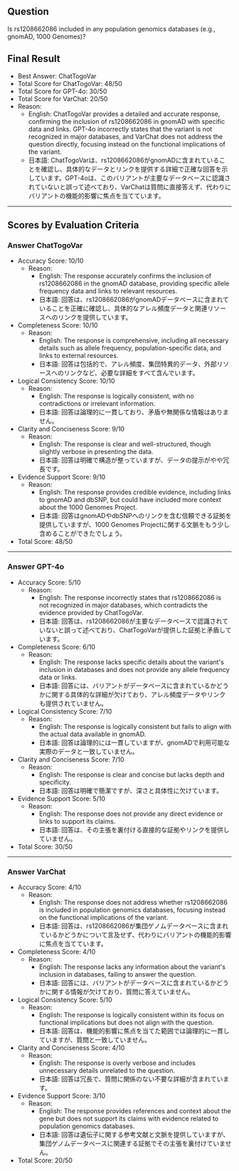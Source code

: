 ## Question

Is rs1208662086 included in any population genomics databases (e.g., gnomAD, 1000 Genomes)?

## Final Result

- Best Answer: ChatTogoVar
- Total Score for ChatTogoVar: 48/50
- Total Score for GPT-4o: 30/50
- Total Score for VarChat: 20/50
- Reason:
  - English: ChatTogoVar provides a detailed and accurate response, confirming the inclusion of rs1208662086 in gnomAD with specific data and links. GPT-4o incorrectly states that the variant is not recognized in major databases, and VarChat does not address the question directly, focusing instead on the functional implications of the variant.
  - 日本語: ChatTogoVarは、rs1208662086がgnomADに含まれていることを確認し、具体的なデータとリンクを提供する詳細で正確な回答を示しています。GPT-4oは、このバリアントが主要なデータベースに認識されていないと誤って述べており、VarChatは質問に直接答えず、代わりにバリアントの機能的影響に焦点を当てています。

---

## Scores by Evaluation Criteria

### Answer ChatTogoVar
- Accuracy Score: 10/10
  - Reason: 
    - English: The response accurately confirms the inclusion of rs1208662086 in the gnomAD database, providing specific allele frequency data and links to relevant resources.
    - 日本語: 回答は、rs1208662086がgnomADデータベースに含まれていることを正確に確認し、具体的なアレル頻度データと関連リソースへのリンクを提供しています。
- Completeness Score: 10/10
  - Reason: 
    - English: The response is comprehensive, including all necessary details such as allele frequency, population-specific data, and links to external resources.
    - 日本語: 回答は包括的で、アレル頻度、集団特異的データ、外部リソースへのリンクなど、必要な詳細をすべて含んでいます。
- Logical Consistency Score: 10/10
  - Reason: 
    - English: The response is logically consistent, with no contradictions or irrelevant information.
    - 日本語: 回答は論理的に一貫しており、矛盾や無関係な情報はありません。
- Clarity and Conciseness Score: 9/10
  - Reason: 
    - English: The response is clear and well-structured, though slightly verbose in presenting the data.
    - 日本語: 回答は明確で構造が整っていますが、データの提示がやや冗長です。
- Evidence Support Score: 9/10
  - Reason: 
    - English: The response provides credible evidence, including links to gnomAD and dbSNP, but could have included more context about the 1000 Genomes Project.
    - 日本語: 回答はgnomADやdbSNPへのリンクを含む信頼できる証拠を提供していますが、1000 Genomes Projectに関する文脈をもう少し含めることができたでしょう。
- Total Score: 48/50

---

### Answer GPT-4o
- Accuracy Score: 5/10
  - Reason: 
    - English: The response incorrectly states that rs1208662086 is not recognized in major databases, which contradicts the evidence provided by ChatTogoVar.
    - 日本語: 回答は、rs1208662086が主要なデータベースで認識されていないと誤って述べており、ChatTogoVarが提供した証拠と矛盾しています。
- Completeness Score: 6/10
  - Reason: 
    - English: The response lacks specific details about the variant's inclusion in databases and does not provide any allele frequency data or links.
    - 日本語: 回答には、バリアントがデータベースに含まれているかどうかに関する具体的な詳細が欠けており、アレル頻度データやリンクも提供されていません。
- Logical Consistency Score: 7/10
  - Reason: 
    - English: The response is logically consistent but fails to align with the actual data available in gnomAD.
    - 日本語: 回答は論理的には一貫していますが、gnomADで利用可能な実際のデータと一致していません。
- Clarity and Conciseness Score: 7/10
  - Reason: 
    - English: The response is clear and concise but lacks depth and specificity.
    - 日本語: 回答は明確で簡潔ですが、深さと具体性に欠けています。
- Evidence Support Score: 5/10
  - Reason: 
    - English: The response does not provide any direct evidence or links to support its claims.
    - 日本語: 回答は、その主張を裏付ける直接的な証拠やリンクを提供していません。
- Total Score: 30/50

---

### Answer VarChat
- Accuracy Score: 4/10
  - Reason: 
    - English: The response does not address whether rs1208662086 is included in population genomics databases, focusing instead on the functional implications of the variant.
    - 日本語: 回答は、rs1208662086が集団ゲノムデータベースに含まれているかどうかについて言及せず、代わりにバリアントの機能的影響に焦点を当てています。
- Completeness Score: 4/10
  - Reason: 
    - English: The response lacks any information about the variant's inclusion in databases, failing to answer the question.
    - 日本語: 回答には、バリアントがデータベースに含まれているかどうかに関する情報が欠けており、質問に答えていません。
- Logical Consistency Score: 5/10
  - Reason: 
    - English: The response is logically consistent within its focus on functional implications but does not align with the question.
    - 日本語: 回答は、機能的影響に焦点を当てた範囲では論理的に一貫していますが、質問と一致していません。
- Clarity and Conciseness Score: 4/10
  - Reason: 
    - English: The response is overly verbose and includes unnecessary details unrelated to the question.
    - 日本語: 回答は冗長で、質問に関係のない不要な詳細が含まれています。
- Evidence Support Score: 3/10
  - Reason: 
    - English: The response provides references and context about the gene but does not support its claims with evidence related to population genomics databases.
    - 日本語: 回答は遺伝子に関する参考文献と文脈を提供していますが、集団ゲノムデータベースに関連する証拠でその主張を裏付けていません。
- Total Score: 20/50